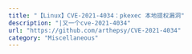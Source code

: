 ```yaml
---
title: "【Linux】CVE-2021-4034：pkexec 本地提权漏洞"
description: "|又一个cve-2021-4034"
url: "https://github.com/arthepsy/CVE-2021-4034"
category: "Miscellaneous"
---
```

